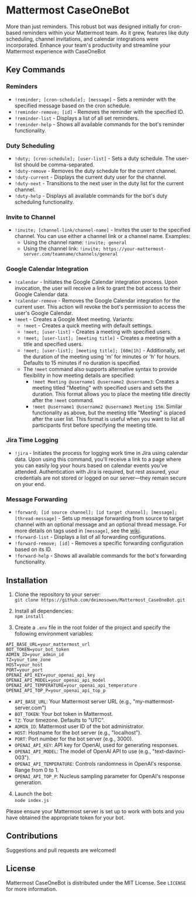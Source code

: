 # Mattermost CaseOneBot

More than just reminders. This robust bot was designed initially for cron-based reminders within your Mattermost team. As it grew, features like duty scheduling, channel invitations, and calendar integrations were incorporated. Enhance your team's productivity and streamline your Mattermost experience with CaseOneBot

## Key Commands

### Reminders
* `!reminder; [cron-schedule]; [message]` - Sets a reminder with the specified message based on the cron schedule.
* `!reminder-remove; [id]` - Removes the reminder with the specified ID.
* `!reminder-list` - Displays a list of all set reminders.
* `!reminder-help` - Shows all available commands for the bot's reminder functionality.

### Duty Scheduling
* `!duty; [cron-schedule]; [user-list]` - Sets a duty schedule. The user-list should be comma-separated.
* `!duty-remove` - Removes the duty schedule for the current channel.
* `!duty-current` - Displays the current duty user for the channel.
* `!duty-next` - Transitions to the next user in the duty list for the current channel.
* `!duty-help` - Displays all available commands for the bot's duty scheduling functionality.

### Invite to Channel
* `!invite; [channel-link/channel-name]` - Invites the user to the specified channel. You can use either a channel link or a channel name.
   Examples:
   - Using the channel name: `!invite; general`
   - Using the channel link: `!invite; https://your-mattermost-server.com/teamname/channels/general`

### Google Calendar Integration
* `!calendar` - Initiates the Google Calendar integration process. Upon invocation, the user will receive a link to grant the bot access to their Google Calendar data.
* `!calendar-remove` - Removes the Google Calendar integration for the current user. This action will revoke the bot's permission to access the user's Google Calendar.
* `!meet` - Creates a Google Meet meeting. Variants:
   - `!meet` - Creates a quick meeting with default settings.
   - `!meet; [user-list]` - Creates a meeting with specified users.
   - `!meet; [user-list]; [meeting title]` - Creates a meeting with a title and specified users.
   - `!meet; [user-list]; [meeting title]; [60m|1h]` - Additionally, set the duration of the meeting using 'm' for minutes or 'h' for hours. Defaults to 15 minutes if no duration is specified.
   -  The `!meet` command also supports alternative syntax to provide flexibility in how meeting details are specified:
      + `!meet Meeting @username1 @username2 @username3`: Creates a meeting titled "Meeting" with specified users and sets the duration. This format allows you to place the meeting title directly after the `!meet` command.
      + `!meet @username1 @username2 @username3 Meeting 15m`: Similar functionality as above, but the meeting title "Meeting" is placed after the user list. This format is useful when you want to list all participants first before specifying the meeting title.

### Jira Time Logging
* `!jira` - Initiates the process for logging work time in Jira using calendar data. Upon using this command, you'll receive a link to a page where you can easily log your hours based on calendar events you've attended. Authentication with Jira is required, but rest assured, your credentials are not stored or logged on our server—they remain secure on your end.

### Message Forwarding
- `!forward; [id source channel]; [id target channel]; [message]; [thread-message]` - Sets up message forwarding from source to target channel with an optional message and an optional thread message. For more details on tags used in `[message]`, see the [wiki](https://github.com/deimosowen/Mattermost_CaseOneBot/wiki/Tags).
- `!forward-list` - Displays a list of all forwarding configurations.
- `!forward-remove; [id]` - Removes a specific forwarding configuration based on its ID.
- `!forward-help` - Shows all available commands for the bot's forwarding functionality.

## Installation

1. Clone the repository to your server:  
   `git clone https://github.com/deimosowen/Mattermost_CaseOneBot.git`

2. Install all dependencies:  
   `npm install`

3. Create a `.env` file in the root folder of the project and specify the following environment variables:

```
API_BASE_URL=your_mattermost_url
BOT_TOKEN=your_bot_token
ADMIN_ID=your_admin_id
TZ=your_time_zone
HOST=your_host
PORT=your_port
OPENAI_API_KEY=your_openai_api_key
OPENAI_API_MODEL=your_openai_api_model
OPENAI_API_TEMPERATURE=your_openai_api_temperature
OPENAI_API_TOP_P=your_openai_api_top_p
```

- `API_BASE_URL`: Your Mattermost server URL (e.g., "my-mattermost-server.com")
- `BOT_TOKEN`: Your bot token in Mattermost.
- `TZ`: Your timezone. Defaults to "UTC".
- `ADMIN_ID`: Mattermost user ID of the bot administrator.
- `HOST`: Hostname for the bot server (e.g., "localhost").
- `PORT`: Port number for the bot server (e.g., 3000).
- `OPENAI_API_KEY`: API key for OpenAI, used for generating responses.
- `OPENAI_API_MODEL`: The model of OpenAI API to use (e.g., "text-davinci-003").
- `OPENAI_API_TEMPERATURE`: Controls randomness in OpenAI's response. Range from 0 to 1.
- `OPENAI_API_TOP_P`: Nucleus sampling parameter for OpenAI's response generation.

4. Launch the bot:  
   `node index.js`

Please ensure your Mattermost server is set up to work with bots and you have obtained the appropriate token for your bot.

## Contributions

Suggestions and pull requests are welcomed!

## License

Mattermost CaseOneBot is distributed under the MIT License. See `LICENSE` for more information.
